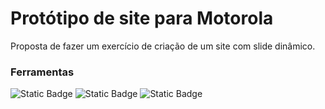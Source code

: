 # Protótipo de site para Motorola

Proposta de fazer um exercício de criação de um site com slide dinâmico.

### Ferramentas
![Static Badge](https://img.shields.io/badge/HTML5-black?style=flat&logo=HTML5&logoColor=white&link=https%3A%2F%2Fx.com%2F%3Flang%3Dpt)
![Static Badge](https://img.shields.io/badge/CSS3-black?style=flat&logo=CSS3&logoColor=white&link=https%3A%2F%2Fx.com%2F%3Flang%3Dpt)
![Static Badge](https://img.shields.io/badge/JavaScript-black?style=flat&logo=JavaScript&logoColor=white&link=https%3A%2F%2Fx.com%2F%3Flang%3Dpt)
